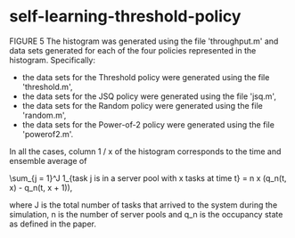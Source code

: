 # self-learning-threshold-policy

FIGURE 5
The histogram was generated using the file 'throughput.m' and data sets generated for each of the four policies represented in the histogram. Specifically:

- the data sets for the Threshold policy were generated using the file 'threshold.m',
- the data sets for the JSQ policy were generated using the file 'jsq.m',
- the data sets for the Random policy were generated using the file 'random.m',
- the data sets for the Power-of-2 policy were generated using the file 'powerof2.m'.

In all the cases, column 1 / x of the histogram corresponds to the time and ensemble average of

\sum_{j = 1}^J 1_{task j is in a server pool with x tasks at time t} = n x (q_n(t, x) - q_n(t, x + 1)),

where J is the total number of tasks that arrived to the system during the simulation, n is the number of server pools and q_n is the occupancy state as defined in the paper.
